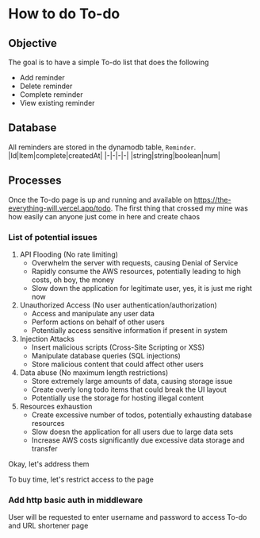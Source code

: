# How to do To-do

## Objective
The goal is to have a simple To-do list that does the following
- Add reminder
- Delete reminder
- Complete reminder
- View existing reminder

## Database
All reminders are stored in the dynamodb table, `Reminder`.
|Id|Item|complete|createdAt|
|-|-|-|-|
|string|string|boolean|num|

## Processes
Once the To-do page is up and running and available on https://the-everything-will.vercel.app/todo. The first thing that crossed my mine was how easily can anyone just come in here and create chaos
### List of potential issues
1. API Flooding (No rate limiting)
    - Overwhelm the server with requests, causing Denial of Service 
    - Rapidly consume the AWS resources, potentially leading to high costs, oh boy, the money
    - Slow down the application for legitimate user, yes, it is just me right now
2. Unauthorized Access (No user authentication/authorization)
    - Access and manipulate any user data
    - Perform actions on behalf of other users
    - Potentially access sensitive information if present in system
3. Injection Attacks
    - Insert malicious scripts (Cross-Site Scripting or XSS)
    - Manipulate database queries (SQL injections)
    - Store malicious content that could affect other users
4. Data abuse (No maximum length restrictions)
    - Store extremely large amounts of data, causing storage issue
    - Create overly long todo items that could break the UI layout
    - Potentially use the storage for hosting illegal content
5. Resources exhaustion
    - Create excessive number of todos, potentially exhausting database resources
    - Slow doesn the application for all users due to large data sets
    - Increase AWS costs significantly due excessive data storage and transfer

Okay, let's address them

To buy time, let's restrict access to the page

### Add http basic auth in middleware
User will be requested to enter username and password to access To-do and URL shortener page
